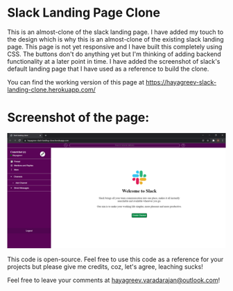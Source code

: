 # Slack Landing Page Clone
This is an almost-clone of the slack landing page. I have added my touch to the design which is why this is an almost-clone of the existing slack landing page. This page is not yet responsive and I have built this completely using CSS. The buttons don't do anything yet but I'm thinking of adding backend functionality at a later point in time. I have added the screenshot of slack's default landing page that I have used as a reference to build the clone.

You can find the working version of this page at https://hayagreev-slack-landing-clone.herokuapp.com/

# Screenshot of the page:
![alt text](Screenshots/Clone.png "Slack Landing Clone")

This code is open-source. Feel free to use this code as a reference for your projects but please give me credits, coz, let's agree, leaching sucks!

Feel free to leave your comments at hayagreev.varadarajan@outlook.com!

